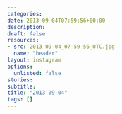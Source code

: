```yaml
---
categories:
date: 2013-09-04T07:59:56+00:00
description:
draft: false
resources:
- src: 2013-09-04_07-59-56_UTC.jpg
  name: "header"
layout: instagram
options:
  unlisted: false
stories:
subtitle:
title: "2013-09-04"
tags: []
---
```


 

